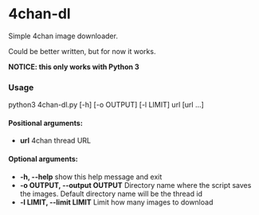 # 4chan-dl
Simple 4chan image downloader.

Could be better written, but for now it works.

**NOTICE: this only works with Python 3**

### Usage
python3 4chan-dl.py [-h] [-o OUTPUT] [-l LIMIT] url [url ...]


#### Positional arguments:

* **url**  4chan thread URL

#### Optional arguments:

* **-h, --help**  show this help message and exit
* **-o OUTPUT, --output OUTPUT**  Directory name where the script saves the images. Default directory name will be the thread id
* **-l LIMIT, --limit LIMIT**  Limit how many images to download
